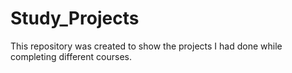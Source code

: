# Study_Projects
This repository was created to show the projects I had done while completing different courses.
